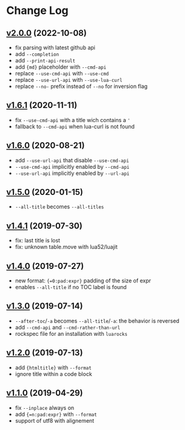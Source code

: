 # Change Log

## [v2.0.0](https://github.com/jonathanpoelen/gh-md-toc/tree/v2.0.0) (2022-10-08)

- fix parsing with latest github api
- add `--completion`
- add `--print-api-result`
- add `{md}` placeholder with `--cmd-api`
- replace `--use-cmd-api` with `--use-cmd`
- replace `--use-url-api` with `--use-lua-curl`
- replace `--no-` prefix instead of `--no` for inversion flag

## [v1.6.1](https://github.com/jonathanpoelen/gh-md-toc/tree/v1.6.1) (2020-11-11)

- fix `--use-cmd-api` with a title wich contains a `'`
- fallback to `--cmd-api` when lua-curl is not found

## [v1.6.0](https://github.com/jonathanpoelen/gh-md-toc/tree/v1.6.0) (2020-08-21)

- add `--use-url-api` that disable `--use-cmd-api`
- `--use-cmd-api` implicitly enabled by `--cmd-api`
- `--use-url-api` implicitly enabled by `--url-api`

## [v1.5.0](https://github.com/jonathanpoelen/gh-md-toc/tree/v1.5.0) (2020-01-15)

- `--all-title` becomes `--all-titles`

## [v1.4.1](https://github.com/jonathanpoelen/gh-md-toc/tree/v1.4.1) (2019-07-30)

- fix: last title is lost
- fix: unknown table.move with lua52/luajit

## [v1.4.0](https://github.com/jonathanpoelen/gh-md-toc/tree/v1.4.0) (2019-07-27)

- new format: `{=0:pad:expr}` padding of the size of expr
- enables `--all-title` if no TOC label is found

## [v1.3.0](https://github.com/jonathanpoelen/gh-md-toc/tree/v1.3.0) (2019-07-14)

- `--after-toc`/`-a` becomes `--all-title`/`-a`: the behavior is reversed
- add `--cmd-api` and `--cmd-rather-than-url`
- rockspec file for an installation with `luarocks`

## [v1.2.0](https://github.com/jonathanpoelen/gh-md-toc/tree/v1.2.0) (2019-07-13)

- add `{htmltitle}` with `--format`
- ignore title within a code block

## [v1.1.0](https://github.com/jonathanpoelen/gh-md-toc/tree/v1.1.0) (2019-04-29)

- fix `--inplace` always on
- add `{=n:pad:expr}` with `--format`
- support of utf8 with alignement
